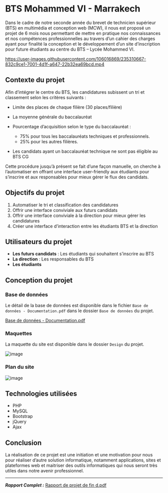 # BTS Mohammed VI - Marrakech
Dans le cadre de notre seconde année du brevet de technicien supérieur (BTS) en multimédia et conception web (MCW), il nous est proposé un projet de 6 mois nous permettant de mettre en pratique nos connaissances et nos compétences professionnelles au travers d’un cahier des charges ayant pour finalité la conception et le développement d’un site d’inscription pour future étudiants au centre du BTS – Lycée Mohammed VI.


https://user-images.githubusercontent.com/106016869/235310667-832c9ce1-7001-4d1f-a647-22b32ea69bcd.mp4


## Contexte du projet
Afin d’intégrer le centre du BTS, les candidatures subissent un tri et classement selon les critères suivants :
- Limite des places de chaque filière (30 places/filière)
- La moyenne générale du baccalauréat
- Pourcentage d’acquisition selon le type du baccalauréat :
    - 75% pour tous les baccalauréats techniques et professionnels.
    - 25% pour les autres filières.

- Les candidats ayant un baccalauréat technique ne sont pas éligible au BTS CG 

Cette procédure jusqu’à présent se fait d’une façon manuelle, on cherche à l’automatiser en offrant une interface user-friendly aux étudiants pour s’inscrire et aux responsables pour mieux gérer le flux des candidats.


## Objectifs du projet
1.	Automatiser le tri et classification des candidatures
2.	Offrir une interface conviviale aux futurs candidats
3.	Offrir une interface conviviale à la direction pour mieux gérer les candidatures
4.	Créer une interface d’interaction entre les étudiants BTS et la direction

## Utilisateurs du projet
-	**Les futurs candidats** : Les étudiants qui souhaitent s’inscrire au BTS
-	**La direction** : Les responsables du BTS
-	**Les étudiants** 

## Conception du projet
### Base de données
Le détail de la base de données est disponible dans le fichier `Base de données - Documentation.pdf` dans le dossier `Base de données` du projet.

[Base de données - Documentation.pdf](https://github.com/no-aya/PFE-BTS-Inscription/files/11359533/Base.de.donnees.-.Documentation.pdf)


### Maquettes

La maquette du site est disponible dans le dossier `Design` du projet.

![image](https://user-images.githubusercontent.com/106016869/235310706-f7bc9187-3125-49dd-ba13-941fa25d1a4c.png)


### Plan du site
![image](https://user-images.githubusercontent.com/106016869/235310727-16d7e5b7-95c2-433b-ba35-fae7e7b69978.png)


## Technologies utilisées
- PHP
- MySQL
- Bootstrap
- jQuery
- Ajax


## Conclusion
La réalisation de ce projet est une initiation et une motivation pour nous pour réaliser d’autre solution informatique, notamment applications, sites et plateformes web et maitriser des outils informatiques qui nous seront très utiles dans notre avenir professionnel.

---

***Rapport Complet :***
[Rapport de projet de fin d.pdf](https://github.com/no-aya/PFE-BTS-Inscription/files/11359537/Rapport.de.projet.de.fin.d.pdf)



